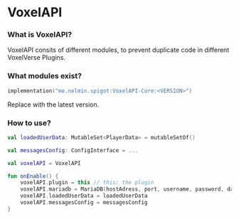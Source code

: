 # VoxelAPI

### What is VoxelAPI?

VoxelAPI consits of different modules, to prevent duplicate code in different VoxelVerse Plugins.



### What modules exist?

```kts
implementation("me.nelmin.spigot:VoxelAPI-Core:<VERSION>")
```

Replace <VERSION> with the latest version.



### How to use?

```kotlin
val loadedUserData: MutableSet<PlayerData> = mutableSetOf()

val messagesConfig: ConfigInterface = ...

val voxelAPI = VoxelAPI

fun onEnable() {
    voxelAPI.plugin = this // this: the plugin
    voxelAPI.mariadb = MariaDB(hostAdress, port, username, password, databaseName)
    voxelAPI.loadedUserData = loadedUserData
    voxelAPI.messagesConfig = messagesConfig
}
```



